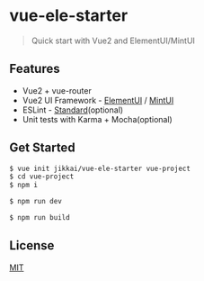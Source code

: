 # vue-ele-starter

> Quick start with Vue2 and ElementUI/MintUI

## Features
* Vue2 + vue-router
* Vue2 UI Framework - [ElementUI](https://github.com/ElemeFE/element) / [MintUI](https://github.com/ElemeFE/mint-ui)
* ESLint - [Standard](https://github.com/feross/standard)(optional)
* Unit tests with Karma + Mocha(optional)

## Get Started

```bash
$ vue init jikkai/vue-ele-starter vue-project
$ cd vue-project
$ npm i

$ npm run dev

$ npm run build
```

## License
[MIT](https://github.com/jikkai/vue-ele-starter/blob/master/LICENSE)